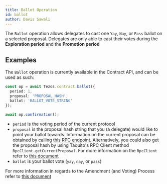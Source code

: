 ```yaml
---
title: Ballot Operation
id: ballot
author: Davis Sawali
---
```


The `Ballot` operation allows delegates to cast one `Yay`, `Nay`, or `Pass` ballot on a selected proposal. Delegates are only able to cast their votes during the **Exploration period** and the **Promotion period**

## Examples
The `Ballot` operation is currently available in the Contract API, and can be used as such:
```typescript
const op = await Tezos.contract.ballot({
  period: 1,
  proposal: 'PROPOSAL_HASH',
  ballot: 'BALLOT_VOTE_STRING'
});

await op.confirmation();
```
- `period` is the voting period of the current protocol
- `proposal` is the proposal hash string that you (a delegate) would like to point your ballot towards. Information on the current proposal can be obtained by calling [this RPC endpoint](https://tezos.gitlab.io/alpha/rpc.html#get-block-id-votes-current-proposal). Alternatively, you could also get the proposal hash by using Taquito's RPC Client method `RpcClient.getCurrentProposal`. For more information on the `RpcClient` refer to [this document](https://tezostaquito.io/docs/rpc_package/)
- `ballot` is your ballot vote (`yay`, `nay`, or `pass`)

For more information in regards to the Amendment (and Voting) Process refer to [this document](https://tezos.gitlab.io/alpha/voting.html)
